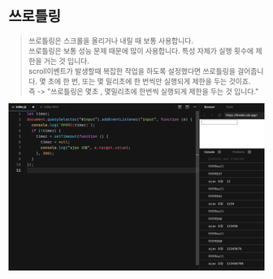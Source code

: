 # 쓰로틀링
> 쓰로틀링은 스크롤을 올리거나 내릴 때 보통 사용합니다. <br />
> 쓰로틀링은 보통 성능 문제 때문에 많이 사용합니다. 특성 자체가 실행 횟수에 제한을 거는 것 입니다. <br />
> scroll이벤트가 발생할때 복잡한 작업을 하도록 설정했다면 쓰로틀링을 걸어줍니다. 
> 몇 초에 한 번, 또는 몇 밀리초에 한 번씩만 실행되게 제한을 두는 것이죠.<br />
> 즉 -> "쓰로틀링은 몇초 , 몇밀리초에 한번씩 실행되게 제한을 두는 것 입니다."

![쓰로틀링](/images/쓰로틀링.png)